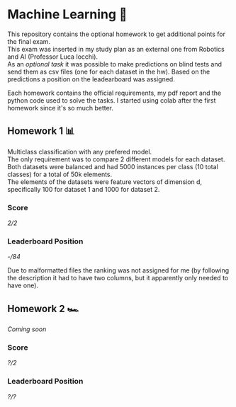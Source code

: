 # Machine Learning 🤖
This repository contains the optional homework to get additional points for the final exam.  
This exam was inserted in my study plan as an external one from Robotics and AI (Professor Luca Iocchi).  
As an _optional task_ it was possible to make predictions on blind tests and send them as csv files (one for each dataset in the hw). Based on the predictions a position on the leadearboard was assigned.  

Each homework contains the official requirements, my pdf report and the python code used to solve the tasks. I started using colab after the first homework since it's so much better.

## Homework 1 📊
Multiclass classification with any prefered model.  
The only requirement was to compare 2 different models for each dataset.  
Both datasets were balanced and had 5000 instances per class (10 total classes) for a total of 50k elements.  
The elements of the datasets were feature vectors of dimension d, specifically 100 for dataset 1 and 1000 for dataset 2.  

### Score
_2/2_

### Leaderboard Position
_-/84_  

Due to malformatted files the ranking was not assigned for me (by following the description it had to have two columns, but it apparently only needed to have one).

## Homework 2 🏎️
_Coming soon_

### Score
_?/2_

### Leaderboard Position
_?/?_

